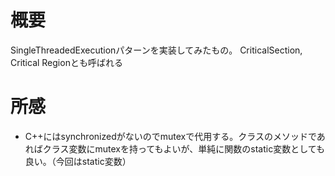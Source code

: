 # 概要

SingleThreadedExecutionパターンを実装してみたもの。
CriticalSection, Critical Regionとも呼ばれる




# 所感

* C++にはsynchronizedがないのでmutexで代用する。クラスのメソッドであればクラス変数にmutexを持ってもよいが、単純に関数のstatic変数としても良い。（今回はstatic変数）